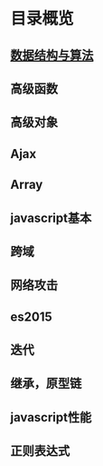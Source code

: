 # 目录概览

## [数据结构与算法](./DataStructuresAndAlgorithms/README.md)

## 高级函数

## 高级对象

## Ajax

## Array

## javascript基本

## 跨域

## 网络攻击

## es2015

## 迭代

## 继承，原型链

## javascript性能

## 正则表达式










